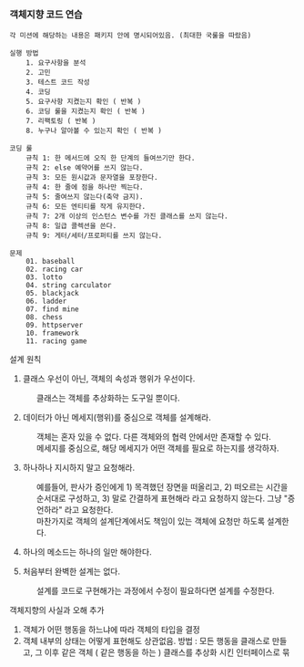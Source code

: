 ### 객체지향 코드 연습
    각 미션에 해당하는 내용은 패키지 안에 명시되어있음. (최대한 국룰을 따랐음)
    
    실행 방법
        1. 요구사항을 분석
        2. 고민
        3. 테스트 코드 작성
        4. 코딩
        5. 요구사항 지켰는지 확인 ( 반복 )
        6. 코딩 룰을 지켰는지 확인 ( 반복 )
        7. 리팩토링 ( 반복 )
        8. 누구나 알아볼 수 있는지 확인 ( 반복 )
        
    코딩 룰
        규칙 1: 한 메서드에 오직 한 단계의 들여쓰기만 한다.
        규칙 2: else 예약어를 쓰지 않는다.
        규칙 3: 모든 원시값과 문자열을 포장한다.
        규칙 4: 한 줄에 점을 하나만 찍는다.
        규칙 5: 줄여쓰지 않는다(축약 금지).
        규칙 6: 모든 엔티티를 작게 유지한다.
        규칙 7: 2개 이상의 인스턴스 변수를 가진 클래스를 쓰지 않는다.
        규칙 8: 일급 콜렉션을 쓴다.
        규칙 9: 게터/세터/프로퍼티를 쓰지 않는다.
    
    문제
        01. baseball
        02. racing car
        03. lotto
        04. string carculator
        05. blackjack
        06. ladder
        07. find mine
        08. chess
        09. httpserver
        10. framework
        11. racing game

설계 원칙        
1. 클래스 우선이 아닌, 객체의 속성과 행위가 우선이다.
    <ul>클래스는 객체를 추상화하는 도구일 뿐이다.</ul>
    
2. 데이터가 아닌 메세지(행위)를 중심으로 객체를 설계해라.
    <ul>객체는 혼자 있을 수 없다. 다른 객체와의 협력 안에서만 존재할 수 있다.</ul>
    <ul>메세지를 중심으로, 해당 메세지가 어떤 객체를 필요로 하는지를 생각하자.</ul>
    
3. 하나하나 지시하지 말고 요청해라.
    <ul>예를들어, 판사가 증인에게 1) 목격했던 장면을 떠올리고, 2) 떠오르는 시간을 순서대로 구성하고, 3) 말로 간결하게 표현해라 라고 요청하지 않는다. 그냥 "증언하라" 라고 요청한다.</ul>
    <ul>마찬가지로 객체의 설계단계에서도 책임이 있는 객체에 요청만 하도록 설계한다.</ul>
    
4. 하나의 메소드는 하나의 일만 해야한다.

5. 처음부터 완벽한 설계는 없다.
    <ul>설계를 코드로 구현해가는 과정에서 수정이 필요하다면 설계를 수정한다.</ul>
    
객체지향의 사실과 오해
추가
1. 객체가 어떤 행동을 하느냐에 따라 객체의 타입을 결정
2. 객체 내부의 상태는 어떻게 표현해도 상관없음.
방법 : 모든 행동을 클래스로 만들고, 그 이후 같은 객체 ( 같은 행동을 하는 ) 클래스를 추상화 시킨 인터페이스로 묶